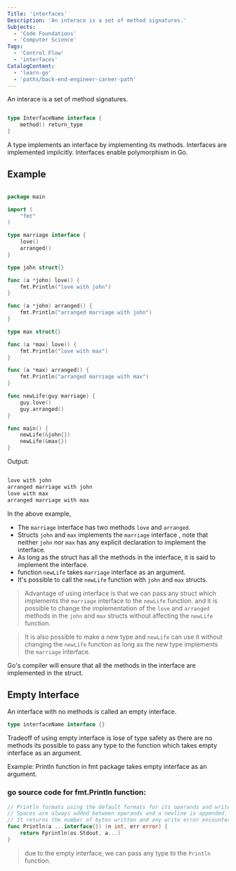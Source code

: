 ```yaml
---
Title: 'interfaces'
Description: 'An interace is a set of method signatures.'
Subjects:
  - 'Code Foundations'
  - 'Computer Science'
Tags:
  - 'Control Flow'
  - 'interfaces'
CatalogContent:
  - 'learn-go'
  - 'paths/back-end-engineer-career-path'
---
```


An interace is a set of method signatures.

```go

type InterfaceName interface {
    method() return_type
}

```

A type implements an interface by implementing its methods. 
Interfaces are implemented implicitly.
Interfaces enable polymorphism in Go.

## Example

```go

package main

import (
	"fmt"
)

type marriage interface {
	love()
	arranged()
}

type john struct{}

func (a *john) love() {
	fmt.Println("love with john")
}

func (a *john) arranged() {
	fmt.Println("arranged marriage with john")
}

type max struct{}

func (a *max) love() {
	fmt.Println("love with max")
}

func (a *max) arranged() {
	fmt.Println("arranged marriage with max")
}

func newLife(guy marriage) {
	guy.love()
	guy.arranged()
}

func main() {
	newLife(&john{})
	newLife(&max{})
}

```

Output:

```bash

love with john
arranged marriage with john
love with max
arranged marriage with max

```

In the above example, 
 - The `marriage` interface has two methods `love` and `arranged`.
 - Structs `john` and `max` implements the `marriage` interface , note that neither `john` nor `max` has any explicit declaration to implement the interface.
 - As long as the struct has all the methods in the interface, it is said to implement the interface.
 - function `newLife` takes `marriage` interface as an argument.
 - It's possible to call the `newLife` function with `john` and `max` structs.

> Advantage of using interface is that we can pass any struct which implements the `marriage` interface to the `newLife` function. and it is possible to  change the implementation of the `love` and `arranged` methods in the `john` and `max` structs without affecting the `newLife` function.

> It is also possible to make a new type and `newLife` can use it without changing the `newLife` function as long as the new type implements the `marriage` interface.

Go's compiler will ensure that all the methods in the interface are implemented in the struct.

## Empty Interface

An interface with no methods is called an empty interface.

```go
type interfaceName interface {}
```

Tradeoff of using empty interface is lose of type safety as there are no methods its possible to pass any type to the function which takes empty interface as an argument.

Example: Println function in fmt package takes empty interface as an argument.

### go source code for fmt.Println function:

```go
// Println formats using the default formats for its operands and writes to standard output.
// Spaces are always added between operands and a newline is appended.
// It returns the number of bytes written and any write error encountered.
func Println(a ...interface{}) (n int, err error) {
	return Fprintln(os.Stdout, a...)
}
```
> due to the empty interface, we can pass any type to the `Println` function.














